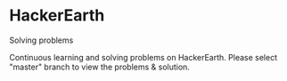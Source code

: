 # HackerEarth
Solving problems

Continuous learning and solving problems on HackerEarth.
Please select "master" branch to view the problems & solution.

